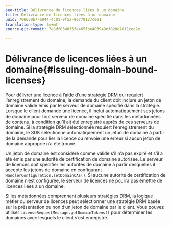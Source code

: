 ```yaml
---
seo-title: Délivrance de licences liées à un domaine
title: Délivrance de licences liées à un domaine
uuid: 706650b7-6044-4c01-9f5a-90779127c9e1
translation-type: tm+mt
source-git-commit: 7e8df034035fe465fbe403949ef828e7811ced2e

---
```



# Délivrance de licences liées à un domaine{#issuing-domain-bound-licenses}

Pour délivrer une licence à l’aide d’une stratégie DRM qui requiert l’enregistrement du domaine, la demande du client doit inclure un jeton de domaine valide émis par le serveur de domaine spécifié dans la stratégie. Lorsque le client demande une licence, il inclut automatiquement ses jetons de domaine pour tout serveur de domaine spécifié dans les métadonnées de contenu, à condition qu’il ait été enregistré auprès de ces serveurs de domaine. Si la stratégie DRM sélectionnée requiert l’enregistrement du domaine, le SDK sélectionne automatiquement un jeton de domaine à partir de la demande pour lier la licence ou renvoie une erreur si aucun jeton de domaine approprié n’a été trouvé.

Un jeton de domaine est considéré comme valide s’il n’a pas expiré et s’il a été émis par une autorité de certification de domaine autorisée. Le serveur de licences doit spécifier les autorités de domaine à partir desquelles il accepte les jetons de domaine en configurant `HandlerConfiguration.setDomainCAs()`. Si aucune autorité de certification de domaine n’est configurée, le serveur de licences ne pourra pas émettre de licences liées à un domaine.

Si les métadonnées comprennent plusieurs stratégies DRM, la logique métier du serveur de licences peut sélectionner une stratégie DRM basée sur la présentation ou non d’un jeton de domaine par le client. Vous pouvez utiliser `LicenseRequestMessage.getDomainTokens()` pour déterminer les domaines avec lesquels le client s’est enregistré.
